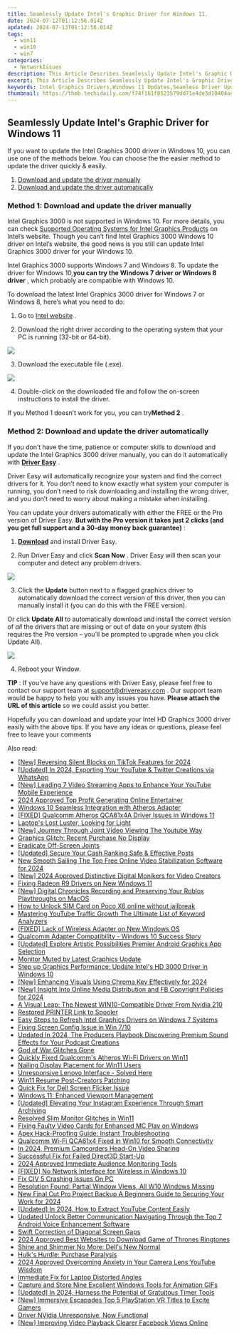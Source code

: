 ```yaml
---
title: Seamlessly Update Intel's Graphic Driver for Windows 11.
date: 2024-07-12T01:12:56.014Z
updated: 2024-07-13T01:12:56.014Z
tags:
  - win11
  - win10
  - win7
categories:
  - NetworkIssues
description: This Article Describes Seamlessly Update Intel's Graphic Driver for Windows 11.
excerpt: This Article Describes Seamlessly Update Intel's Graphic Driver for Windows 11.
keywords: Intel Graphics Drivers,Windows 11 Updates,Seamless Driver Update,Intel Driver Compatibility,Graphics Drivers Upgrade,Windows 11 Performance Optimization,Intel Graphics Support Windows 11
thumbnail: https://thmb.techidaily.com/f74f161f0523579dd71e4de3d10404ac967ce66d01905429c873797c52e328b9.jpg
---
```


## Seamlessly Update Intel's Graphic Driver for Windows 11

 If you want to update the Intel Graphics 3000 driver in Windows 10, you can use one of the methods below. You can choose the the easier method to update the driver quickly & easily.

1. [Download and update the driver manually](#method1)
2. [Download and update the driver automatically](#method2)

### **Method 1: Download and update the driver manually**

 Intel Graphics 3000 is not supported in Windows 10\. For more details, you can check [Supported Operating Systems for Intel Graphics Products](http://www.intel.com/content/www/us/en/support/graphics-drivers/000005526.html) on Intel’s website. Though you can’t find Intel Graphics 3000 Windows 10 driver on Intel’s website, the good news is you still can update Intel Graphics 3000 driver for your Windows 10.

 Intel Graphics 3000 supports Windows 7 and Windows 8\. To update the driver for Windows 10,**you can try the Windows 7 driver or Windows 8 driver** , which probably are compatible with Windows 10.

 To download the latest Intel Graphics 3000 driver for Windows 7 or Windows 8, here’s what you need to do:

 1) Go to [Intel website](https://downloadcenter.intel.com/product/81500/Intel-HD-Graphics-3000-for-2nd-Generation-Intel-Core-Processors) .

 2) Download the right driver according to the operating system that your PC is running (32-bit or 64-bit).

![](https://images.drivereasy.com/wp-content/uploads/2018/07/img_5b60243b98663.jpg)

3) Download the executable file (.exe).

![](https://images.drivereasy.com/wp-content/uploads/2018/07/img_5b60249a38e5b.jpg)

 4) Double-click on the downloaded file and follow the on-screen instructions to install the driver.

 If you Method 1 doesn’t work for you, you can try**Method 2** .

### Method 2: Download and update the driver automatically

 If you don’t have the time, patience or computer skills to download and update the Intel Graphics 3000 driver manually, you can do it automatically with **[Driver Easy](https://tools.techidaily.com/drivereasy/download/)** .

 Driver Easy will automatically recognize your system and find the correct drivers for it. You don’t need to know exactly what system your computer is running, you don’t need to risk downloading and installing the wrong driver, and you don’t need to worry about making a mistake when installing.

 You can update your drivers automatically with either the FREE or the Pro version of Driver Easy. **But with the Pro version it takes just 2 clicks (and you get full support and a 30-day money back guarantee)** :

 1) **[Download](https://tools.techidaily.com/drivereasy/download/)**   and install Driver Easy.

 2) Run Driver Easy and click **Scan Now** . Driver Easy will then scan your computer and detect any problem drivers.

![](https://images.drivereasy.com/wp-content/uploads/2018/07/img_5b602743bbc71.jpg)

3) Click the **Update**  button next to a flagged graphics driver to automatically download the correct version of this driver, then you can manually install it (you can do this with the FREE version).

Or click **Update All**  to automatically download and install the correct version of _all_  the drivers that are missing or out of date on your system (this requires the Pro version – you’ll be prompted to upgrade when you click Update All).

![](https://images.drivereasy.com/wp-content/uploads/2018/07/img_5b60272ec6e88.jpg)

4) Reboot your Window.

**TIP** : If you’ve have any questions with Driver Easy, please feel free to contact our support team at [support@drivereasy.com](https://tools.techidaily.com/drivereasy/download/) . Our support team would be happy to help you with any issues you have. **Please attach the URL of this article** so we could assist you better.

 Hopefully you can download and update your Intel HD Graphics 3000 driver easily with the above tips. If you have any ideas or questions, please feel free to leave your comments

<ins class="adsbygoogle"
     style="display:block"
     data-ad-format="autorelaxed"
     data-ad-client="ca-pub-7571918770474297"
     data-ad-slot="1223367746"></ins>



<ins class="adsbygoogle"
     style="display:block"
     data-ad-client="ca-pub-7571918770474297"
     data-ad-slot="8358498916"
     data-ad-format="auto"
     data-full-width-responsive="true"></ins>



<span class="atpl-alsoreadstyle">Also read:</span>
<div><ul>
<li><a href="https://tiktok-videos.techidaily.com/new-reversing-silent-blocks-on-tiktok-features-for-2024/"><u>[New] Reversing Silent Blocks on TikTok Features for 2024</u></a></li>
<li><a href="https://twitter-videos.techidaily.com/updated-in-2024-exporting-your-youtube-and-twitter-creations-via-whatsapp/"><u>[Updated] In 2024, Exporting Your YouTube & Twitter Creations via WhatsApp</u></a></li>
<li><a href="https://facebook-record-videos.techidaily.com/new-leading-7-video-streaming-apps-to-enhance-your-youtube-mobile-experience/"><u>[New] Leading 7 Video Streaming Apps to Enhance Your YouTube Mobile Experience</u></a></li>
<li><a href="https://youtube-help.techidaily.com/2024-approved-top-profit-generating-online-entertainer/"><u>2024 Approved  Top Profit Generating Online Entertainer</u></a></li>
<li><a href="https://network-issues.techidaily.com/windows-10-seamless-integration-with-atheros-adapter/"><u>Windows 10 Seamless Integration with Atheros Adapter</u></a></li>
<li><a href="https://network-issues.techidaily.com/fixed-qualcomm-atheros-qca61x4a-driver-issues-in-windows-11/"><u>[FIXED] Qualcomm Atheros QCA61x4A Driver Issues in Windows 11</u></a></li>
<li><a href="https://network-issues.techidaily.com/laptops-lost-luster-looking-for-light/"><u>Laptop's Lost Luster, Looking for Light</u></a></li>
<li><a href="https://facebook-video-share.techidaily.com/new-journey-through-joint-video-viewing-the-youtube-way/"><u>[New] Journey Through Joint Video Viewing  The Youtube Way</u></a></li>
<li><a href="https://network-issues.techidaily.com/graphics-glitch-recent-purchase-no-display/"><u>Graphics Glitch: Recent Purchase No Display</u></a></li>
<li><a href="https://network-issues.techidaily.com/eradicate-off-screen-joints/"><u>Eradicate Off-Screen Joints</u></a></li>
<li><a href="https://instagram-videos.techidaily.com/updated-secure-your-cash-ranking-safe-and-effective-posts/"><u>[Updated] Secure Your Cash  Ranking Safe & Effective Posts</u></a></li>
<li><a href="https://ai-driven-video-production.techidaily.com/new-smooth-sailing-the-top-free-online-video-stabilization-software-for-2024/"><u>New Smooth Sailing The Top Free Online Video Stabilization Software for 2024</u></a></li>
<li><a href="https://facebook-record-videos.techidaily.com/new-2024-approved-distinctive-digital-monikers-for-video-creators/"><u>[New] 2024 Approved  Distinctive Digital Monikers for Video Creators</u></a></li>
<li><a href="https://network-issues.techidaily.com/fixing-radeon-r9-drivers-on-new-windows-11/"><u>Fixing Radeon R9 Drivers on New Windows 11</u></a></li>
<li><a href="https://on-screen-recording.techidaily.com/new-digital-chronicles-recording-and-preserving-your-roblox-playthroughs-on-macos/"><u>[New] Digital Chronicles  Recording and Preserving Your Roblox Playthroughs on MacOS</u></a></li>
<li><a href="https://sim-unlock.techidaily.com/how-to-unlock-sim-card-on-poco-x6-online-without-jailbreak-by-drfone-android/"><u>How to Unlock SIM Card on Poco X6 online without jailbreak</u></a></li>
<li><a href="https://youtube-video-recordings.techidaily.com/mastering-youtube-traffic-growth-the-ultimate-list-of-keyword-analyzers/"><u>Mastering YouTube Traffic Growth  The Ultimate List of Keyword Analyzers</u></a></li>
<li><a href="https://network-issues.techidaily.com/fixed-lack-of-wireless-adapter-on-new-windows-os/"><u>[FIXED] Lack of Wireless Adapter on New Windows OS</u></a></li>
<li><a href="https://network-issues.techidaily.com/qualcomm-adapter-compatibility-windows-10-success-story/"><u>Qualcomm Adapter Compatibility - Windows 10 Success Story</u></a></li>
<li><a href="https://some-knowledge.techidaily.com/updated-explore-artistic-possibilities-premier-android-graphics-app-selection/"><u>[Updated] Explore Artistic Possibilities  Premier Android Graphics App Selection</u></a></li>
<li><a href="https://network-issues.techidaily.com/monitor-muted-by-latest-graphics-update/"><u>Monitor Muted by Latest Graphics Update</u></a></li>
<li><a href="https://network-issues.techidaily.com/1719974224760-step-up-graphics-performance-update-intels-hd-3000-driver-in-windows-10/"><u>Step up Graphics Performance: Update Intel's HD 3000 Driver in Windows 10</u></a></li>
<li><a href="https://facebook-video-footage.techidaily.com/new-enhancing-visuals-using-chroma-key-effectively-for-2024/"><u>[New] Enhancing Visuals  Using Chroma Key Effectively for 2024</u></a></li>
<li><a href="https://facebook-video-recording.techidaily.com/new-insight-into-online-media-distribution-and-fb-copyright-policies-for-2024/"><u>[New] Insight Into Online Media Distribution and FB Copyright Policies for 2024</u></a></li>
<li><a href="https://network-issues.techidaily.com/a-visual-leap-the-newest-win10-compatible-driver-from-nvidia-210/"><u>A Visual Leap: The Newest WIN10-Compatible Driver From Nvidia 210</u></a></li>
<li><a href="https://printer-issues.techidaily.com/restored-printer-link-to-spooler/"><u>Restored PRINTER Link to Spooler</u></a></li>
<li><a href="https://network-issues.techidaily.com/easy-steps-to-refresh-intel-graphics-drivers-on-windows-7-systems/"><u>Easy Steps to Refresh Intel Graphics Drivers on Windows 7 Systems</u></a></li>
<li><a href="https://network-issues.techidaily.com/fixing-screen-config-issue-in-win-710/"><u>Fixing Screen Config Issue in Win 7/10</u></a></li>
<li><a href="https://sound-optimizing.techidaily.com/updated-in-2024-the-producers-playbook-discovering-premium-sound-effects-for-your-podcast-creations/"><u>Updated In 2024, The Producers Playbook Discovering Premium Sound Effects for Your Podcast Creations</u></a></li>
<li><a href="https://network-issues.techidaily.com/god-of-war-glitches-gone/"><u>God of War Glitches Gone</u></a></li>
<li><a href="https://network-issues.techidaily.com/quickly-fixed-qualcomms-atheros-wi-fi-drivers-on-win11/"><u>Quickly Fixed Qualcomm's Atheros Wi-Fi Drivers on Win11</u></a></li>
<li><a href="https://network-issues.techidaily.com/nailing-display-placement-for-win11-users/"><u>Nailing Display Placement for Win11 Users</u></a></li>
<li><a href="https://network-issues.techidaily.com/unresponsive-lenovo-interface-solved-here/"><u>Unresponsive Lenovo Interface - Solved Here</u></a></li>
<li><a href="https://network-issues.techidaily.com/win11-resume-post-creators-patching/"><u>Win11 Resume Post-Creators Patching</u></a></li>
<li><a href="https://network-issues.techidaily.com/quick-fix-for-dell-screen-flicker-issue/"><u>Quick Fix for Dell Screen Flicker Issue</u></a></li>
<li><a href="https://network-issues.techidaily.com/windows-11-enhanced-viewport-management/"><u>Windows 11: Enhanced Viewport Management</u></a></li>
<li><a href="https://instagram-video-files.techidaily.com/updated-elevating-your-instagram-experience-through-smart-archiving/"><u>[Updated] Elevating Your Instagram Experience Through Smart Archiving</u></a></li>
<li><a href="https://network-issues.techidaily.com/resolved-slim-monitor-glitches-in-win11/"><u>Resolved Slim Monitor Glitches in Win11</u></a></li>
<li><a href="https://network-issues.techidaily.com/fixing-faulty-video-cards-for-enhanced-mc-play-on-windows/"><u>Fixing Faulty Video Cards for Enhanced MC Play on Windows</u></a></li>
<li><a href="https://network-issues.techidaily.com/apex-hack-proofing-guide-instant-troubleshooting/"><u>Apex Hack-Proofing Guide: Instant Troubleshooting</u></a></li>
<li><a href="https://network-issues.techidaily.com/qualcomm-wi-fi-qca61x4-fixed-in-win10-for-smooth-connectivity/"><u>Qualcomm Wi-Fi QCA61x4 Fixed in Win10 for Smooth Connectivity</u></a></li>
<li><a href="https://extra-support.techidaily.com/in-2024-premium-camcorders-head-on-video-sharing/"><u>In 2024, Premium Camcorders  Head-On Video Sharing</u></a></li>
<li><a href="https://network-issues.techidaily.com/successful-fix-for-failed-direct3d-start-up/"><u>Successful Fix for Failed Direct3D Start-Up</u></a></li>
<li><a href="https://youtube-stream.techidaily.com/2024-approved-immediate-audience-monitoring-tools/"><u>2024 Approved  Immediate Audience Monitoring Tools</u></a></li>
<li><a href="https://network-issues.techidaily.com/fixed-no-network-interface-for-wireless-in-windows-10/"><u>[FIXED] No Network Interface for Wireless in Windows 10</u></a></li>
<li><a href="https://network-issues.techidaily.com/fix-civ-5-crashing-issues-on-pc/"><u>Fix CIV 5 Crashing Issues On PC</u></a></li>
<li><a href="https://network-issues.techidaily.com/resolution-found-partial-window-views-all-w10-windows-missing/"><u>Resolution Found: Partial Window Views, All W10 Windows Missing</u></a></li>
<li><a href="https://video-content-creator.techidaily.com/new-final-cut-pro-project-backup-a-beginners-guide-to-securing-your-work-for-2024/"><u>New Final Cut Pro Project Backup A Beginners Guide to Securing Your Work for 2024</u></a></li>
<li><a href="https://eaxpv-info.techidaily.com/updated-in-2024-how-to-extract-youtube-content-easily/"><u>[Updated] In 2024, How to Extract YouTube Content Easily</u></a></li>
<li><a href="https://sound-tweaking.techidaily.com/updated-unlock-better-communication-navigating-through-the-top-7-android-voice-enhancement-software/"><u>Updated Unlock Better Communication Navigating Through the Top 7 Android Voice Enhancement Software</u></a></li>
<li><a href="https://network-issues.techidaily.com/swift-correction-of-diagonal-screen-gaps/"><u>Swift Correction of Diagonal Screen Gaps</u></a></li>
<li><a href="https://some-techniques.techidaily.com/2024-approved-best-websites-to-download-game-of-thrones-ringtones/"><u>2024 Approved  Best Websites to Download Game of Thrones Ringtones</u></a></li>
<li><a href="https://network-issues.techidaily.com/shine-and-shimmer-no-more-dells-new-normal/"><u>Shine and Shimmer No More: Dell's New Normal</u></a></li>
<li><a href="https://network-issues.techidaily.com/hulks-hurdle-purchase-paralysis/"><u>Hulk's Hurdle: Purchase Paralysis</u></a></li>
<li><a href="https://youtube-stream.techidaily.com/2024-approved-overcoming-anxiety-in-your-camera-lens-youtube-wisdom/"><u>2024 Approved  Overcoming Anxiety in Your Camera Lens  YouTube Wisdom</u></a></li>
<li><a href="https://network-issues.techidaily.com/immediate-fix-for-laptop-distorted-angles/"><u>Immediate Fix for Laptop Distorted Angles</u></a></li>
<li><a href="https://visual-screen-recording.techidaily.com/capture-and-store-nine-excellent-windows-tools-for-animation-gifs/"><u>Capture and Store  Nine Excellent Windows Tools for Animation GIFs</u></a></li>
<li><a href="https://fox-direct.techidaily.com/updated-in-2024-harness-the-potential-of-gratuitous-timer-tools/"><u>[Updated] In 2024, Harness the Potential of Gratuitous Timer Tools</u></a></li>
<li><a href="https://some-knowledge.techidaily.com/new-immersive-escapades-top-5-playstation-vr-titles-to-excite-gamers/"><u>[New] Immersive Escapades  Top 5 PlayStation VR Titles to Excite Gamers</u></a></li>
<li><a href="https://network-issues.techidaily.com/driver-nvidia-unresponsive-now-functional/"><u>Driver NVidia Unresponsive, Now Functional</u></a></li>
<li><a href="https://facebook-videos.techidaily.com/new-improving-video-playback-clearer-facebook-views-online/"><u>[New] Improving Video Playback  Clearer Facebook Views Online</u></a></li>
</ul></div>
